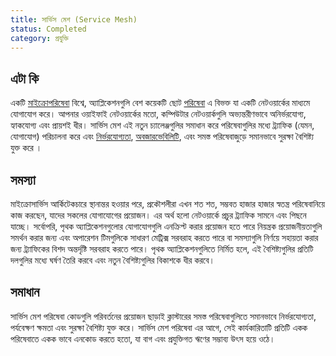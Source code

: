 ```yaml
---
title: সার্ভিস মেশ (Service Mesh)
status: Completed
category: প্রযুক্তি
---
```


## এটা কি
একটি [মাইক্রোপরিষেবা](/microservices/) বিশ্বে, অ্যাপ্লিকেশনগুলি বেশ কয়েকটি ছোট [পরিষেবা](/service/) এ বিভক্ত যা একটি নেটওয়ার্কের মাধ্যমে যোগাযোগ করে।
আপনার ওয়াইফাই নেটওয়ার্কের মতো, কম্পিউটার নেটওয়ার্কগুলি অভ্যন্তরীণভাবে অনির্ভরযোগ্য, হ্যাকযোগ্য এবং প্রায়শই ধীর। সার্ভিস মেশ এই নতুন চ্যালেঞ্জগুলির সমাধান করে
পরিষেবাগুলির মধ্যে ট্র্যাফিক (যেমন, যোগাযোগ) পরিচালনা করে এবং [নির্ভরযোগ্যতা](/reliability/), [অবজারভেবিলিটি](/observability/), এবং
সমস্ত পরিষেবাজুড়ে সমানভাবে সুরক্ষা বৈশিষ্ট্য যুক্ত করে ।

## সমস্যা
মাইক্রোসার্ভিস আর্কিটেকচারে স্থানান্তর হওয়ার পরে, প্রকৌশলীরা এখন শত শত, সম্ভবত হাজার হাজার স্বতন্ত্র পরিষেবানিয়ে কাজ করছেন, যাদের সকলের যোগাযোগের প্রয়োজন।
এর অর্থ হলো নেটওয়ার্কে প্রচুর ট্র্যাফিক সামনে এবং পিছনে যাচ্ছে। সর্বোপরি, পৃথক অ্যাপ্লিকেশনগুলোর যোগাযোগগুলি এনক্রিপ্ট করার প্রয়োজন হতে পারে নিয়ন্ত্রক প্রয়োজনীয়তাগুলি সমর্থন করার জন্য এবং
অপারেশন টিমগুলিকে সাধারণ মেট্রিক্স সরবরাহ করতে পারে বা সমস্যাগুলি নির্ণয়ে সহায়তা করার জন্য ট্র্যাফিকের বিশদ অন্তর্দৃষ্টি সরবরাহ করতে পারে। পৃথক অ্যাপ্লিকেশনগুলিতে নির্মিত হলে,
এই বৈশিষ্ট্যগুলির প্রতিটি দলগুলির মধ্যে ঘর্ষণ তৈরি করবে এবং নতুন বৈশিষ্ট্যগুলির বিকাশকে ধীর করবে।

## সমাধান
সার্ভিস মেশ পরিষেবা কোডগুলি পরিবর্তনের প্রয়োজন ছাড়াই ক্লাস্টারের সমস্ত পরিষেবাগুলিতে সমানভাবে নির্ভরযোগ্যতা, পর্যবেক্ষণ ক্ষমতা এবং সুরক্ষা বৈশিষ্ট্য যুক্ত করে।
সার্ভিস মেশ পরিষেবা এর আগে, সেই কার্যকারিতাটি প্রতিটি একক পরিষেবাতে একক ভাবে এনকোড করতে হতো, যা বাগ এবং প্রযুক্তিগত ঋণের সম্ভাব্য উৎস হয়ে ওঠে।
